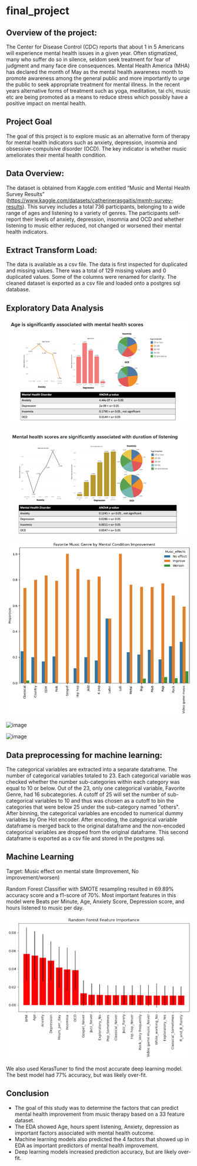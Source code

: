 # final_project

## Overview of the project:
The Center for Disease Control (CDC) reports that about 1 in 5 Americans will experience mental health issues in a given year. Often stigmatized, many who suffer do so in silence, seldom seek treatment for fear of judgment and many face dire consequences. Mental Health America (MHA) has declared the month of May as the mental health awareness month to promote awareness among the general public and more importantly to urge the public to seek appropriate treatment for mental illness. In the recent years alternative forms of treatment such as yoga, meditation, tai chi, music etc are being promoted as a means to reduce stress which possibly have a positive impact on mental health.

## Project Goal
The goal of this project is to explore music as an alternative form of therapy for mental health indicators such as anxiety, depression, insomnia and obsessive-compulsive disorder (OCD). The key indicator is whether music ameliorates their mental health condition.

## Data Overview:
The dataset is obtained from Kaggle.com entitled “Music and Mental Health Survey Results” (https://www.kaggle.com/datasets/catherinerasgaitis/mxmh-survey-results). This survey includes a total 736 participants, belonging to a wide range of ages and listening to a variety of genres. The participants self-report their levels of anxiety, depression, insomnia and OCD and whether listening to music either reduced, not changed or worsened their mental health indicators.

## Extract Transform Load:
The data is available as a csv file. The data is first inspected for duplicated and missing values. There was a total of 129 missing values and 0 duplicated values. Some of the columns were renamed for clarity. The cleaned dataset is exported as a csv file and loaded onto a postgres sql database.

## Exploratory Data Analysis

![image](images/age_anova.png)

![image](images/hours_listen_anova.png)

![image](images/genre_improve.png)

![image](https://user-images.githubusercontent.com/112978144/230151224-ebc71274-400a-42b0-90a1-8621aea2b893.png)

![image](https://user-images.githubusercontent.com/112978144/230153573-7d21a810-6a1d-466e-85a5-3a7306937688.png)

## Data preprocessing for machine learning:
The categorical variables are extracted into a separate dataframe. The number of categorical variables totaled to 23. Each categorical variable was checked whether the number sub-categories within each category was equal to 10 or below. Out of the 23, only one categorical variable, Favorite Genre, had 16 subcategories. A cutoff of 25 will set the number of sub-categorical variables to 10 and thus was chosen as a cutoff to bin the categories that were below 25 under the sub-category named "others". After binning, the categorical variables are encoded to numerical dummy variables by One Hot encoder. After encoding, the categorical variable dataframe is merged back to the original dataframe and the non-encoded categorical variables are dropped from the original dataframe. This second dataframe is exported as a csv file and stored in the postgres sql.

## Machine Learning

Target: Music effect on mental state (Improvement, No improvement/worsen)

Random Forest Classifier with SMOTE resampling resulted in 69.89% accuracy score and a f1-score of 70%. Most important features in this model were Beats per Minute, Age, Anxiety Score, Depression score, and hours listened to music per day.

![image](images/ran_forest_importance.png)

We also used KerasTuner to find the most accurate deep learning model. The best model had 77% accuracy, but was likely over-fit.

## Conclusion
- The goal of this study was to determine the factors that can predict mental health improvement from music therapy based on a 33 feature dataset.
- The EDA showed Age, hours spent listening, Anxiety, depression as important factors associated with mental health outcome.
- Machine learning models also predicted the 4 factors that showed up in EDA as important predictors of mental health improvement.
- Deep learning models increased prediction accuracy, but are likely over-fit.
